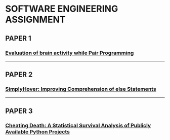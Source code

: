# SOFTWARE ENGINEERING ASSIGNMENT

## PAPER 1

### [Evaluation of brain activity while Pair Programming](./paper1/readme.md)

---

## PAPER 2

### [SimplyHover: Improving Comprehension of else Statements](./paper2/readme.md)

---

## PAPER 3

### [Cheating Death: A Statistical Survival Analysis of Publicly Available Python Projects](./paper3/readme.md)
